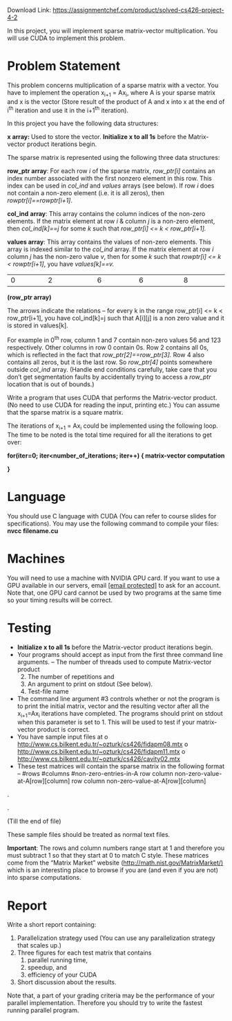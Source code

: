 Download Link: https://assignmentchef.com/product/solved-cs426-project-4-2
<br>









In this project, you will implement sparse matrix-vector multiplication. You will use CUDA to implement this problem.

<h1>Problem Statement</h1>




This problem concerns multiplication of a sparse matrix with a vector. You have to implement the operation x<sub>i+1</sub> = Ax<sub>i</sub>, where A is your sparse matrix and x is the vector (Store result of the product of A and x into x at the end of i<sup>th</sup> iteration and use it in the i+1<sup>th</sup> iteration).

In this project you have the following data structures:

<strong>x array: </strong>Used to store the vector. <strong>Initialize x to all 1s</strong> before the Matrix-vector product iterations begin.

The sparse matrix is represented using the following three data structures:

<strong>row_ptr array</strong>: For each row <em>i</em> of the sparse matrix, <em>row_ptr[i]</em> contains an index number associated with the first nonzero element in this row. This index can be used in <em>col_ind</em> and <em>values</em> arrays (see below). If row <em>i</em> does not contain a non-zero element (i.e. it is all zeros), then <em>rowptr[i]==rowptr[i+1]</em>.

<strong>col_ind</strong> <strong>array</strong>: This array contains the column indices of the non-zero elements. If the matrix element at row <em>i </em>&amp; column <em>j</em> is a non-zero element, then <em>col_ind[k]==j</em> for some <em>k</em> such that <em>row_ptr[i] &lt;= k &lt;</em> <em>row_ptr[i+1]. </em>

<strong>values array</strong>: This array contains the values of non-zero elements. This array is indexed similar to the <em>col_ind</em> array. If the matrix element at row <em>i</em> column <em>j</em> has the non-zero value <em>v</em>, then for some <em>k</em> such that <em>rowptr[i] &lt;= k &lt; rowptr[i+1]</em>, you have <em>values[k]==v. </em>






















<table width="442">

 <tbody>

  <tr>

   <td width="73">0</td>

   <td width="102">2</td>

   <td width="84">6</td>

   <td width="91">6</td>

   <td width="91">8</td>

  </tr>

 </tbody>

</table>

<strong>(row_ptr array) </strong>

The arrows indicate the relations – for every k in the range row_ptr[i] &lt;= k &lt; row_ptr[i+1], you have col_ind[k]=j such that  A[i][j] is a non zero value and it is stored in values[k].

For example in 0<sup>th</sup> row, column 1 and 7 contain non-zero values 56 and 123 respectively. Other columns in row 0 contain 0s. Row 2 contains all 0s, which is reflected in the fact that <em>row_ptr[2]==row_ptr[3]. </em>Row 4 also contains all zeros, but it is the last row. So <em>row_ptr[4]</em> points somewhere outside <em>col_ind</em> array. (Handle end conditions carefully, take care that you don’t get segmentation faults by accidentally trying to access a <em>row_ptr</em> location that is out of bounds.)

Write a program that uses CUDA that performs the Matrix-vector product. (No need to use CUDA for reading the input, printing etc.) You can assume that the sparse matrix is a square matrix.

The iterations of x<sub>i+1</sub> = Ax<sub>i</sub> could be implemented using the following loop. The time to be noted is the total time required for all the iterations to get over:

<strong>for(iter=0; iter&lt;number_of_iterations; iter++) { matrix-vector computation </strong>

<strong>        } </strong>

<strong> </strong>

<strong> </strong>

<strong> </strong>

<h1>Language</h1>




You should use C language with CUDA (You can refer to course slides for specifications). You may use the following command to compile your files:  <strong>nvcc filename.cu </strong>

<h1>Machines</h1>

You will need to use a machine with NVIDIA GPU card. If you want to use a GPU available in our servers, email <a href="/cdn-cgi/l/email-protection" class="__cf_email__" data-cfemail="036862626d2d62687a6c6f43616a6f68666d772d6667762d7771">[email protected]</a> to ask for an account. Note that, one GPU card cannot be used by two programs at the same time so your timing results will be correct.

<h1>Testing</h1>




<ul>

 <li><strong>Initialize x to all 1s</strong> before the Matrix-vector product iterations begin.</li>

 <li>Your programs should accept as input from the first three command line arguments. – The number of threads used to compute Matrix-vector product

  <ol start="2">

   <li>The number of repetitions and</li>

   <li>An argument to print on stdout (See below).</li>

   <li>Test-file name</li>

  </ol></li>

 <li>The command line argument #3 controls whether or not the program is to print the initial matrix, vector and the resulting vector after all the x<sub>i+1</sub>=Ax<sub>i</sub> iterations have completed. The programs should print on stdout when this parameter is set to 1. This will be used to test if your matrix-vector product is correct.</li>

 <li>You have sample input files at o <a href="http://www.cs.bilkent.edu.tr/~ozturk/cs426/fidapm08.mtx">http://www.cs.bilkent.edu.tr/~ozturk/cs426/fidapm08.mtx</a> o <a href="http://www.cs.bilkent.edu.tr/~ozturk/cs426/fidapm11.mtx">http://www.cs.bilkent.edu.tr/~ozturk/cs426/fidapm11.mtx</a> o <a href="http://www.cs.bilkent.edu.tr/~ozturk/cs426/cavity02.mtx">http://www.cs.bilkent.edu.tr/~ozturk/cs426/cavity02.mtx</a></li>

 <li>These test matrices will contain the sparse matrix in the following format – #rows #columns #non-zero-entries-in-A row column non-zero-value-at-A[row][column] row column non-zero-value-at-A[row][column]</li>

</ul>

.

.

(Till the end of file)

These sample files should be treated as normal text files.

<strong>Important</strong>: The rows and column numbers range start at 1 and therefore you must subtract 1 so that they start at 0 to match C style.  These matrices come from the “Matrix Market” website (<a href="http://math.nist.gov/MatrixMarket/">http://math.nist.gov/MatrixMarket/</a><a href="http://math.nist.gov/MatrixMarket/">)</a> which is an interesting place to browse if you are (and even if you are not)  into sparse computations.

<h1>Report</h1>




Write a short report containing:

<ol>

 <li>Parallelization strategy used (You can use any parallelization strategy that scales up.)</li>

 <li>Three figures for each test matrix that contains

  <ol>

   <li>parallel running time,</li>

   <li>speedup, and</li>

   <li>efficiency of your CUDA</li>

  </ol></li>

 <li>Short discussion about the results.</li>

</ol>

Note that, a part of your grading criteria may be the performance of your parallel implementation. Therefore you should try to write the fastest running parallel program.









